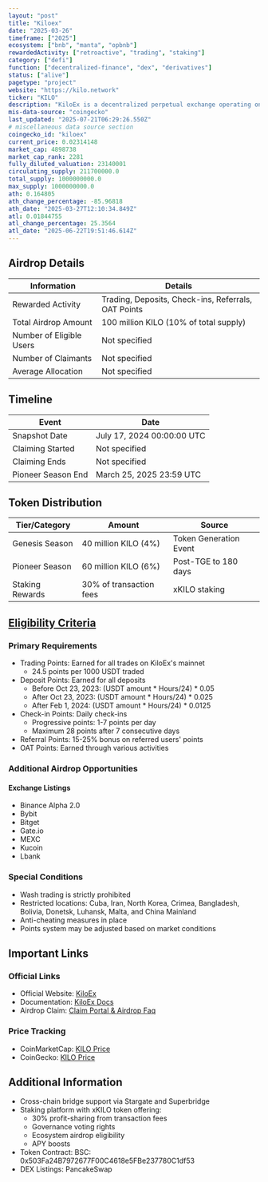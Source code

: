 ```yaml
---
layout: "post"
title: "Kiloex"
date: "2025-03-26"
timeframe: ["2025"]
ecosystem: ["bnb", "manta", "opbnb"]
rewardedActivity: ["retroactive", "trading", "staking"]
category: ["defi"]
function: ["decentralized-finance", "dex", "derivatives"]
status: ["alive"]
pagetype: "project"
website: "https://kilo.network"
ticker: "KILO"
description: "KiloEx is a decentralized perpetual exchange operating on BNBChain, opBNB, and Manta, offering trading, staking, and governance features with a focus on user rewards and ecosystem growth."
mis-data-source: "coingecko"
last_updated: "2025-07-21T06:29:26.550Z"
# miscellaneous data source section
coingecko_id: "kiloex"
current_price: 0.02314148
market_cap: 4898738
market_cap_rank: 2281
fully_diluted_valuation: 23140001
circulating_supply: 211700000.0
total_supply: 1000000000.0
max_supply: 1000000000.0
ath: 0.164805
ath_change_percentage: -85.96818
ath_date: "2025-03-27T12:10:34.849Z"
atl: 0.01844755
atl_change_percentage: 25.3564
atl_date: "2025-06-22T19:51:46.614Z"
---
```


## Airdrop Details

| Information              | Details                                                     |
| ------------------------ | ----------------------------------------------------------- |
| Rewarded Activity        | Trading, Deposits, Check-ins, Referrals, OAT Points         |
| Total Airdrop Amount     | 100 million KILO (10% of total supply)                      |
| Number of Eligible Users | Not specified                                               |
| Number of Claimants      | Not specified                                               |
| Average Allocation       | Not specified                                               |

## Timeline

| Event               | Date                                           |
| ------------------- | ---------------------------------------------- |
| Snapshot Date       | July 17, 2024 00:00:00 UTC                     |
| Claiming Started    | Not specified                                  |
| Claiming Ends       | Not specified                                  |
| Pioneer Season End  | March 25, 2025 23:59 UTC                       |

## Token Distribution

| Tier/Category      | Amount                                   | Source                    |
| ------------------ | ---------------------------------------- | ------------------------- |
| Genesis Season     | 40 million KILO (4%)                     | Token Generation Event    |
| Pioneer Season     | 60 million KILO (6%)                     | Post-TGE to 180 days      |
| Staking Rewards    | 30% of transaction fees                  | xKILO staking             |

## [Eligibility Criteria](https://docs.kiloex.io/kiloex/airdrop-and-reward/airdrop-pioneer-season)

### Primary Requirements

- Trading Points: Earned for all trades on KiloEx's mainnet
  - 24.5 points per 1000 USDT traded
- Deposit Points: Earned for all deposits
  - Before Oct 23, 2023: (USDT amount * Hours/24) * 0.05
  - After Oct 23, 2023: (USDT amount * Hours/24) * 0.025
  - After Feb 1, 2024: (USDT amount * Hours/24) * 0.0125
- Check-in Points: Daily check-ins
  - Progressive points: 1-7 points per day
  - Maximum 28 points after 7 consecutive days
- Referral Points: 15-25% bonus on referred users' points
- OAT Points: Earned through various activities

### Additional Airdrop Opportunities

#### Exchange Listings
- Binance Alpha 2.0
- Bybit
- Bitget
- Gate.io
- MEXC
- Kucoin
- Lbank

### Special Conditions

- Wash trading is strictly prohibited
- Restricted locations: Cuba, Iran, North Korea, Crimea, Bangladesh, Bolivia, Donetsk, Luhansk, Malta, and China Mainland
- Anti-cheating measures in place
- Points system may be adjusted based on market conditions

## Important Links

### Official Links

- Official Website: [KiloEx](https://kilo.network)
- Documentation: [KiloEx Docs](https://docs.kiloex.io)
- Airdrop Claim: [Claim Portal & Airdrop Faq](https://app.kiloex.io/airdrop/claim?chain=opBNB)

### Price Tracking

- CoinMarketCap: [KILO Price](https://coinmarketcap.com/currencies/kiloex/)
- CoinGecko: [KILO Price](https://www.coingecko.com/en/coins/kiloex)

## Additional Information

- Cross-chain bridge support via Stargate and Superbridge
- Staking platform with xKILO token offering:
  - 30% profit-sharing from transaction fees
  - Governance voting rights
  - Ecosystem airdrop eligibility
  - APY boosts
- Token Contract: BSC: 0x503Fa24B7972677F00C4618e5FBe237780C1df53
- DEX Listings: PancakeSwap